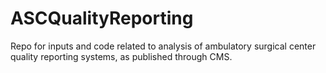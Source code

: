 # ASCQualityReporting
Repo for inputs and code related to analysis of ambulatory surgical center quality reporting systems, as published through CMS.
